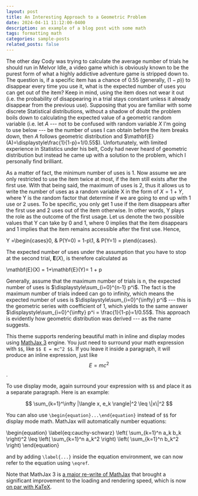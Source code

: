 ```yaml
---
layout: post
title: An Interesting Approach to a Geometric Problem
date: 2024-04-11 11:12:00-0400
description: an example of a blog post with some math
tags: formatting math
categories: sample-posts
related_posts: false
---
```

The other day Cody was trying to calculate the average number of trials he should run in Melvor Idle, a video game which is obviously known to be the purest form of what a highly addictive adventure game is stripped down to. The question is, if a specific item has a chance of 0.55 (generally, $(1-p)$) to disappear every time you use it, what is the expected number of uses you can get out of the item? Keep in mind, using the item does not wear it out (i.e. the probability of disappearing in a trial stays constant unless it already disappear from the previous use). Supposing that you are familiar with some discrete Statistical distributions, without a shadow of doubt the problem boils down to calculating the expected value of a geometric random variable (i.e. let $A$ --- not to be confused with random variable $X$ I'm going to use below --- be the number of uses I can obtain before the item breaks down, then $A$ follows geometric distribution and $\mathbf{E}(A)=\displaystyle\frac{1}{1-p}=1/0.55$). Unfortunately, with limited experience in Statistics under his belt, Cody had never heard of geometric distribution but instead he came up with a solution to the problem, which I personally find brilliant.

As a matter of fact, the minimum number of uses is 1. Now assume we are only restricted to use the item twice at most, if the item still exists after the first use. With that being said, the maximum of uses is 2, thus it allows us to write the number of uses as a random variable X in the form of $X = 1 + Y$, where Y is the random factor that determine if we are going to end up with 1 use or 2 uses. To be specific, you only get 1 use if the item disappears after the first use and 2 uses out of the item otherwise. In other words, Y plays the role as the outcome of the first usage. Let us denote the two possible values that Y can take by 0 and 1, where 0 implies that the item disappears and 1 implies that the item remains accessible after the first use. Hence,

Y =\begin{cases}0, & P(Y=0) = 1-p\\1, & P(Y=1) = p\end{cases}. 

The expected number of uses under the assumption that you have to stop at the second trial, $\mathbf{E}(X)$, is therefore calculated as

\mathbf{E}(X) = 1+\mathbf{E}(Y)= 1 + p

Generally, assume that the maximum number of trials is n, the expected number of uses is $\displaystyle\sum_{i=0}^{n-1} p^i$. The fact is the maximum number of trials indeed can go to infinity, which means the expected number of uses is $\displaystyle\sum_{i=0}^{\infty} p^i$ --- this is the geometric series with coefficient of 1, which yields to the same answer $\displaystyle\sum_{i=0}^{\infty} p^i = \frac{1}{1-p}=1/0.55$. This approach is evidently how geometric distribution was derived --- as the name suggests.


This theme supports rendering beautiful math in inline and display modes using [MathJax 3](https://www.mathjax.org/) engine. You just need to surround your math expression with `$$`, like `$$ E = mc^2 $$`. If you leave it inside a paragraph, it will produce an inline expression, just like $$ E = mc^2 $$.

To use display mode, again surround your expression with `$$` and place it as a separate paragraph. Here is an example:

$$
\sum_{k=1}^\infty |\langle x, e_k \rangle|^2 \leq \|x\|^2
$$

You can also use `\begin{equation}...\end{equation}` instead of `$$` for display mode math.
MathJax will automatically number equations:

\begin{equation}
\label{eq:cauchy-schwarz}
\left( \sum_{k=1}^n a_k b_k \right)^2 \leq \left( \sum_{k=1}^n a_k^2 \right) \left( \sum_{k=1}^n b_k^2 \right)
\end{equation}

and by adding `\label{...}` inside the equation environment, we can now refer to the equation using `\eqref`.

Note that MathJax 3 is [a major re-write of MathJax](https://docs.mathjax.org/en/latest/upgrading/whats-new-3.0.html) that brought a significant improvement to the loading and rendering speed, which is now [on par with KaTeX](http://www.intmath.com/cg5/katex-mathjax-comparison.php).
